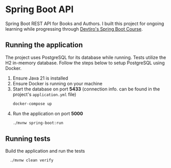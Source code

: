 # Spring Boot API

Spring Boot REST API for Books and Authors. I built this project for ongoing learning while progressing through [Devtiro's Spring Boot Course](https://www.youtube.com/watch?v=Nv2DERaMx-4).

## Running the application

The project uses PostgreSQL for its database while running. Tests utilize the H2 in-memory database. Follow the steps below to setup PostgreSQL using Docker.

1. Ensure Java 21 is installed
2. Ensure Docker is running on your machine
3. Start the database on port **5433** (connection info. can be found in the project's `application.yml` file)
   ```sh
   docker-compose up
   ```
4. Run the application on port **5000**
   ```sh
   ./mvnw spring-boot:run
   ```

## Running tests

Build the application and run the tests

```sh
  ./mvnw clean verify
```
